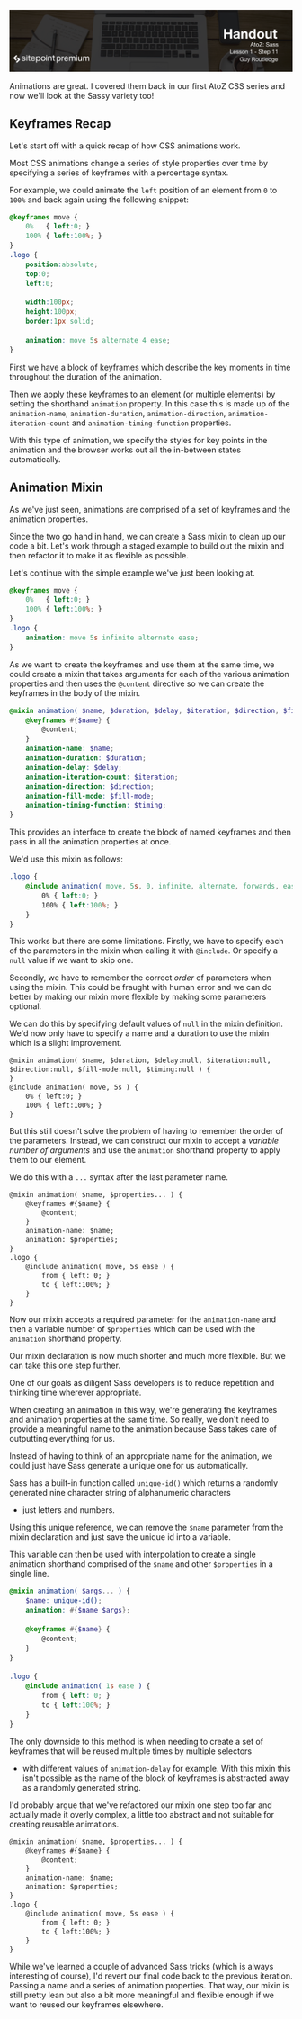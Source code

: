 ![](headings/1.11.png)

Animations are great. I covered them back in our first AtoZ
CSS series and now we'll look at the Sassy variety too!

## Keyframes Recap

Let's start off with a quick recap of how CSS animations work.

Most CSS animations change a series of style properties over time by
specifying a series of keyframes with a percentage syntax. 

For example, we could animate the `left` position of an element from `0` to
`100%` and back again using the following snippet:

```css
@keyframes move {
	0%   { left:0; }
	100% { left:100%; }
}
.logo {
	position:absolute;
	top:0;
	left:0;

	width:100px;
	height:100px;
	border:1px solid;

	animation: move 5s alternate 4 ease;
}
```

First we have a block of keyframes which describe the key moments in
time throughout the duration of the animation.

Then we apply these keyframes to an element (or multiple elements) by
setting the shorthand `animation` property. In this case this is made up
of the `animation-name`, `animation-duration`, `animation-direction`,
`animation-iteration-count` and `animation-timing-function` properties.

With this type of animation, we specify the styles for key points in
the animation and the browser works out all the in-between states
automatically.


## Animation Mixin

As we've just seen, animations are comprised of a set of keyframes and
the animation properties.

Since the two go hand in hand, we can create a Sass mixin to clean up
our code a bit. Let's work through a staged example to build out the
mixin and then refactor it to make it as flexible as possible.

Let's continue with the simple example we've just been looking at.

```css
@keyframes move {
	0%   { left:0; }
	100% { left:100%; }
}
.logo {
	animation: move 5s infinite alternate ease;
}
```

As we want to create the keyframes and use them at the same time, we
could create a mixin that takes arguments for each of the various
animation properties and then uses the `@content` directive so we can
create the keyframes in the body of the mixin.

```scss
@mixin animation( $name, $duration, $delay, $iteration, $direction, $fill-mode, $timing ) {
	@keyframes #{$name} {
		@content;
	}
	animation-name: $name;
	animation-duration: $duration;
	animation-delay: $delay;
	animation-iteration-count: $iteration;
	animation-direction: $direction;
	animation-fill-mode: $fill-mode;
	animation-timing-function: $timing;
}
```

This provides an interface to create the block of named keyframes and
then pass in all the animation properties at once.

We'd use this mixin as follows:

```scss
.logo {
	@include animation( move, 5s, 0, infinite, alternate, forwards, ease) {
		0% { left:0; }
		100% { left:100%; }
	}
}
```

This works but there are some limitations. Firstly, we have to specify
each of the parameters in the mixin when calling it with `@include`. Or
specify a `null` value if we want to skip one.

Secondly, we have to remember the correct *order* of parameters when
using the mixin. This could be fraught with human error and we can do
better by making our mixin more flexible by making some parameters
optional.

We can do this by specifying default values of `null` in the mixin
definition. We'd now only have to specify a name and a duration to use
the mixin which is a slight improvement.

```
@mixin animation( $name, $duration, $delay:null, $iteration:null, $direction:null, $fill-mode:null, $timing:null ) {
}
@include animation( move, 5s ) {
	0% { left:0; }
	100% { left:100%; }
}
```

But this still doesn't solve the problem of having to remember the order
of the parameters. Instead, we can construct our mixin to accept
a *variable number of arguments* and use the `animation` shorthand
property to apply them to our element.

We do this with a `...` syntax after the last parameter name. 

```
@mixin animation( $name, $properties... ) {
	@keyframes #{$name} {
		@content;
	}
	animation-name: $name;
	animation: $properties;
}
.logo {
	@include animation( move, 5s ease ) {
		from { left: 0; }
		to { left:100%; }
	}
}
```

Now our mixin accepts a required parameter for the `animation-name` and
then a variable number of `$properties` which can be used with the
`animation` shorthand property.

Our mixin declaration is now much shorter and much more flexible. But we
can take this one step further.

One of our goals as diligent Sass developers is to reduce repetition and
thinking time wherever appropriate. 

When creating an animation in this way, we're generating the keyframes
and animation properties at the same time. So really, we don't need to
provide a meaningful name to the animation because Sass takes care of
outputting everything for us.

Instead of having to think of an appropriate name for the animation, we
could just have Sass generate a unique one for us automatically.

Sass has a built-in function called `unique-id()` which returns
a randomly generated nine character string of alphanumeric characters
- just letters and numbers.

Using this unique reference, we can remove the `$name` parameter from
the mixin declaration and just save the unique id into a variable. 

This variable can then be used with interpolation to create a single
animation shorthand comprised of the `$name` and other `$properties` in
a single line.

```scss
@mixin animation( $args... ) {
	$name: unique-id();
	animation: #{$name $args};

	@keyframes #{$name} {
		@content;
	}
}

.logo {
	@include animation( 1s ease ) {
		from { left: 0; }
		to { left:100%; }
	}
}
```

The only downside to this method is when needing to create a set of
keyframes that will be reused multiple times by multiple selectors
- with different values of `animation-delay` for example. With this
mixin this isn't possible as the name of the block of keyframes is
abstracted away as a randomly generated string.

I'd probably argue that we've refactored our mixin one step too far and
actually made it overly complex, a little too abstract and not suitable
for creating reusable animations.

```
@mixin animation( $name, $properties... ) {
	@keyframes #{$name} {
		@content;
	}
	animation-name: $name;
	animation: $properties;
}
.logo {
	@include animation( move, 5s ease ) {
		from { left: 0; }
		to { left:100%; }
	}
}
```

While we've learned a couple of advanced Sass tricks (which is always
interesting of course), I'd revert our final code back to the previous
iteration. Passing a name and a series of animation properties. That
way, our mixin is still pretty lean but also a bit more meaningful and 
flexible enough if we want to reused our keyframes elsewhere.
